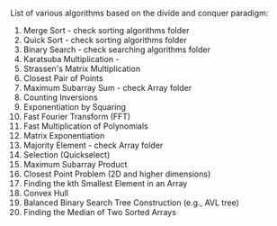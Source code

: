 List of various algorithms based on the divide and conquer paradigm:

1. Merge Sort - check sorting algorithms folder
2. Quick Sort - check sorting algorithms folder
3. Binary Search - check searching algorithms folder
4. Karatsuba Multiplication -
5. Strassen's Matrix Multiplication
6. Closest Pair of Points
7. Maximum Subarray Sum - check Array folder
8. Counting Inversions
9. Exponentiation by Squaring
10. Fast Fourier Transform (FFT)
11. Fast Multiplication of Polynomials
12. Matrix Exponentiation
13. Majority Element - check Array folder
14. Selection (Quickselect)
15. Maximum Subarray Product
16. Closest Point Problem (2D and higher dimensions)
17. Finding the kth Smallest Element in an Array
18. Convex Hull
19. Balanced Binary Search Tree Construction (e.g., AVL tree)
20. Finding the Median of Two Sorted Arrays
